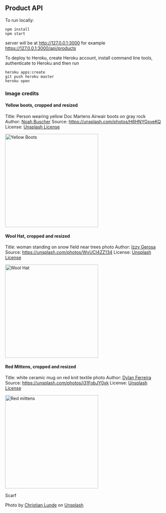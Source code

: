 ## Product API

To run locally:

```
npm install
npm start
```

server will be at http://127.0.0.1:3000 for example https://127.0.0.1:3000/api/products

To deploy to Heroku, create Heroku account, install command line tools, authenticate to Heroku and then run

```
heroku apps:create
git push heroku master
heroku open
```

### Image credits

#### Yellow boots, cropped and resized

Title: Person wearing yellow Doc Martens Airwair boots on gray rock
Author: [Noah Buscher](https://unsplash.com/@noahbuscher)
Source: https://unsplash.com/photos/H6HNYGsyeKQ
License: [Unsplash License](https://unsplash.com/license)

<img alt="Yellow Boots" src="https://claraj.github.io/product_api/public/img/boots.png" height="300">

#### Wool Hat, cropped and resized

Title: woman standing on snow field near trees photo
Author: [Izzy Gerosa](https://unsplash.com/@izzygerosa)
Source: https://unsplash.com/photos/WvUCI4ZZ134
License: [Unsplash License](https://unsplash.com/license)

<img alt="Wool Hat" src="https://claraj.github.io/product_api/public/img/hat.png" height="300">

#### Red Mittens, cropped and resized

Title: white ceramic mug on red knit textile photo
Author: [Dylan Ferreira](https://unsplash.com/@dylanferreira)
Source: https://unsplash.com/photos/i31FobJY0xk
License: [Unsplash License](https://unsplash.com/license)

<img alt="Red mittens" src="https://claraj.github.io/product_api/public/img/mittens.png" height="300">

Scarf

Photo by <a href="https://unsplash.com/@christianlunde?utm_source=unsplash&utm_medium=referral&utm_content=creditCopyText">Christian Lunde</a> on <a href="https://unsplash.com/photos/v-dd__G7g7k?utm_source=unsplash&utm_medium=referral&utm_content=creditCopyText">Unsplash</a>
